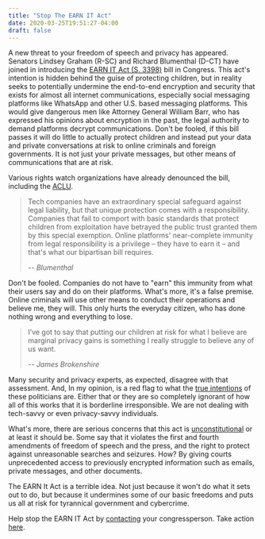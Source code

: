 ```yaml
---
title: "Stop The EARN IT Act"
date: 2020-03-25T19:51:27-04:00
draft: false
---
```


A new threat to your freedom of speech and privacy has appeared. Senators Lindsey Graham (R-SC) and Richard Blumenthal (D-CT) have joined in introducing the [EARN IT Act (S. 3398)](https://www.congress.gov/bill/116th-congress/senate-bill/3398) bill in Congress. This act's intention is hidden behind the guise of protecting children, but in reality seeks to potentially undermine the end-to-end encryption and security that exists for almost all internet communications, especially social messaging platforms like WhatsApp and other U.S. based messaging platforms. This would give dangerous men like Attorney General William Barr, who has expressed his opinions about encryption in the past, the legal authority to demand platforms decrypt communications. Don't be fooled, if this bill passes it will do little to actually protect children and instead put your data and private conversations at risk to online criminals and foreign governments. It is not just your private messages, but other means of communications that are at risk. 

Various rights watch organizations have already denounced the bill, including the [ACLU](https://www.aclu.org/press-releases/aclu-afp-comment-earn-it-act). 

> Tech companies have an extraordinary special safeguard against legal liability, but that unique protection comes with a responsibility. Companies that fail to comport with basic standards that protect children from exploitation have betrayed the public trust granted them by this special exemption. Online platforms' near-complete immunity from legal responsibility is a privilege – they have to earn it – and that's what our bipartisan bill requires.
>
> -- <cite>Blumenthal</cite>

Don't be fooled. Companies do not have to "earn" this immunity from what their users say and do on their platforms. What's more, it's a false premise. Online criminals will use other means to conduct their operations and believe me, they will. This only hurts the everyday citizen, who has done nothing wrong and everything to lose.


> I’ve got to say that putting our children at risk for what I believe are marginal privacy gains is something I really struggle to believe any of us want.
>
> -- <cite>James Brokenshire</cite>

Many security and privacy experts, as expected, disagree with that assessment. And, In my opinion, is a red flag to what the [true intentions](https://wired.com/story/earn-it-act-sneak-attack-on-encryption/) of these politicians are. Either that or they are so completely ignorant of how all of this works that it is borderline irresponsible. We are not dealing with tech-savvy or even privacy-savvy individuals.

What's more, there are serious concerns that this act is [unconstitutional](https://cyberlaw.stanford.edu/blog/2020/03/earn-it-act-unconstitutional-fourth-amendment) or at least it should be. Some say that it violates the first and fourth amendments of freedom of speech and the press, and the right to protect against unreasonable searches and seizures. How? By giving courts unprecedented access to previously encrypted information such as emails, private messages, and other documents.

The EARN It Act is a terrible idea. Not just because it won't do what it sets out to do, but because it undermines some of our basic freedoms and puts us all at risk for tyrannical government and cybercrime.

Help stop the EARN IT Act by [contacting](https://act.eff.org/action/protect-our-speech-and-security-online-reject-the-graham-blumenthal-bill) your congressperson. Take action [here](https://act.eff.org/action/protect-our-speech-and-security-online-reject-the-graham-blumenthal-bill).
